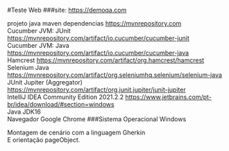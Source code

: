 #Teste Web
###site: <a>https://demoqa.com

projeto java maven dependencias <a>https://mvnrepository.com <br>
Cucumber JVM: JUnit <a>https://mvnrepository.com/artifact/io.cucumber/cucumber-junit <br>
Cucumber JVM: Java <a>https://mvnrepository.com/artifact/io.cucumber/cucumber-java <br>
Hamcrest <a>https://mvnrepository.com/artifact/org.hamcrest/hamcrest <br>
Selenium Java <a>https://mvnrepository.com/artifact/org.seleniumhq.selenium/selenium-java <br>
JUnit Jupiter (Aggregator) <a>https://mvnrepository.com/artifact/org.junit.jupiter/junit-jupiter <br>
IntelliJ IDEA Community Edition 2021.2.2 <a>https://www.jetbrains.com/pt-br/idea/download/#section=windows <br>
Java JDK16 <br>
Navegador Google Chrome
###Sistema Operacional Windows

Montagem de cenário com a linguagem Gherkin <br>
E orientação pageObject.
